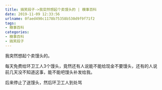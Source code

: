```yaml
---
title: 搞笑段子->我突然想起个卖馒头的 | 糗事百科
date: 2019-11-09 12:33:56
urlname: 0faed490c1178b75358b530d9f9f71f2
tags: 
- 糗事百科
categories:
- 糗事百科
- 搞笑段子
---
```

我突然想起个卖馒头的。

每天免费给环卫工人3个馒头，竟然还有人说能不能给现金不要馒头，还有的人说前几天没不知道这事，能不能吧馒头补发给我。

后来停止了送馒头，然后环卫工人到处骂


